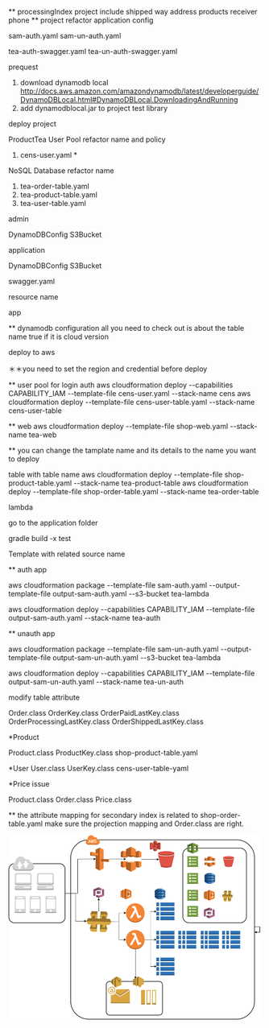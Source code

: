 ** processingIndex project include shipped way address  products receiver phone
** project refactor 
  application config
  
  sam-auth.yaml 
  sam-un-auth.yaml
  
  tea-auth-swagger.yaml
  tea-un-auth-swagger.yaml

prequest 

1. download dynamodb local 
 http://docs.aws.amazon.com/amazondynamodb/latest/developerguide/DynamoDBLocal.html#DynamoDBLocal.DownloadingAndRunning
2. add dynamodblocal.jar to project test library


deploy project

ProductTea
User Pool refactor name and policy
1. cens-user.yaml *

NoSQL Database refactor name

1. tea-order-table.yaml 
2. tea-product-table.yaml
3. tea-user-table.yaml

admin

DynamoDBConfig
S3Bucket

application

DynamoDBConfig
S3Bucket


swagger.yaml

resource name

app

** dynamodb configuration
all you need to check out is about the table name
true if it is cloud version


deploy to aws 

＊＊you need to set the region and credential before deploy 

** 
user pool for login auth
aws cloudformation deploy --capabilities CAPABILITY_IAM --template-file cens-user.yaml --stack-name cens
aws cloudformation deploy --template-file cens-user-table.yaml --stack-name cens-user-table

**
web 
aws cloudformation deploy --template-file shop-web.yaml --stack-name tea-web
 
** you can change the tamplate name and its details to the name you want to deploy

table with table name
aws cloudformation deploy --template-file shop-product-table.yaml --stack-name tea-product-table
aws cloudformation deploy --template-file shop-order-table.yaml --stack-name tea-order-table

lambda

go to the application folder

gradle build -x test 

Template with related source name

** auth app 

aws cloudformation package --template-file sam-auth.yaml --output-template-file output-sam-auth.yaml --s3-bucket tea-lambda

aws cloudformation deploy --capabilities CAPABILITY_IAM --template-file output-sam-auth.yaml --stack-name tea-auth

** unauth app

aws cloudformation package --template-file sam-un-auth.yaml --output-template-file output-sam-un-auth.yaml --s3-bucket tea-lambda

aws cloudformation deploy --capabilities CAPABILITY_IAM --template-file output-sam-un-auth.yaml --stack-name tea-un-auth


modify table attribute

Order.class OrderKey.class OrderPaidLastKey.class OrderProcessingLastKey.class OrderShippedLastKey.class 

*Product

Product.class ProductKey.class
shop-product-table.yaml

*User
User.class UserKey.class
cens-user-table-yaml

*Price issue

Product.class Order.class
Price.class 

** the attribute mapping for secondary index is related to shop-order-table.yaml
make sure the projection mapping and Order.class are right.

![alt text](./product-tea.png)